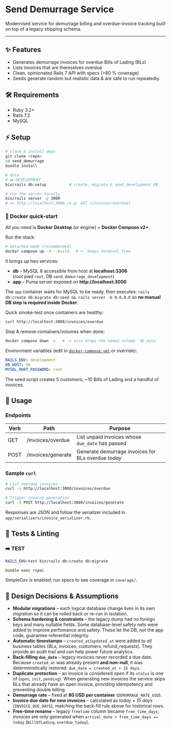 # Send Demurrage Service

Modernised service for demurrage billing and overdue-invoice tracking built on top of a legacy shipping schema.

---

## ✨ Features
* Generates demurrage invoices for overdue Bills of Lading (BLs)
* Lists invoices that are themselves overdue
* Clean, opinionated Rails 7 API with specs (>80 % coverage)
* Seeds generate random but realistic data & are safe to run repeatedly.

## 🛠 Requirements
* Ruby 3.2+
* Rails 7.2
* MySQL 

## ⚡ Setup
```bash
# clone & install deps
git clone <repo>
cd send_demurrage
bundle install

# data
# ➡️ DEVELOPMENT
bin/rails db:setup          # create, migrate & seed development DB

# run the server locally
bin/rails server -p 3000
# => http://localhost:3000 (e.g. GET /invoices/overdue)
```

### 🐳 Docker quick-start
All you need is **Docker Desktop** (or engine) + **Docker Compose v2+**.

Run the stack:
```bash
# detached mode (recommended)
docker compose up -d --build   # <- keeps terminal free
```
It brings up two services:
* **db** – MySQL 8 accessible from host at **localhost:3306**  
  (root pwd `root`, DB `send_demurrage_development`)
* **app** – Puma server exposed on **http://localhost:3000**

The `app` container waits for MySQL to be ready, then executes:
`rails db:create db:migrate db:seed && rails server -b 0.0.0.0`
so **no manual DB step is required inside Docker**.

Quick smoke-test once containers are healthy:
```bash
curl http://localhost:3000/invoices/overdue
```

Stop & remove containers/volumes when done:
```bash
docker compose down -v   # -v also drops the named volume `db_data`
```

Environment variables (edit in [`docker-compose.yml`](./docker-compose.yml) or override):
```yaml
RAILS_ENV: development
DB_HOST: db
MYSQL_ROOT_PASSWORD: root
```

The seed script creates 5 customers, ~10 Bills of Lading and a handful of invoices.

## 🚀 Usage
### Endpoints
| Verb | Path                | Purpose                               |
|------|---------------------|---------------------------------------|
| GET  | /invoices/overdue   | List unpaid invoices whose `due_date` has passed |
| POST | /invoices/generate  | Generate demurrage invoices for BLs overdue *today* |

### Sample `curl`
```bash
# List overdue invoices
curl -s http://localhost:3000/invoices/overdue
```

```bash
# Trigger invoice generation
curl -X POST http://localhost:3000/invoices/generate
```

Responses are JSON and follow the serializer included in `app/serializers/invoice_serializer.rb`.

## 🧪 Tests & Linting

### ➡️ TEST
```bash
RAILS_ENV=test bin/rails db:create db:migrate
```

```bash
bundle exec rspec    
```
SimpleCov is enabled; run specs to see coverage in `coverage/`.

## 🤔 Design Decisions & Assumptions
* **Modular migrations** – each logical database change lives in its own migration so it can be rolled back or re-run in isolation.
* **Schema hardening & constraints** – the legacy dump had no foreign keys and many nullable fields. Some database-level safety nets were added to improve perfomance and safety.
  These let the DB, not the app code, guarantee referential integrity.
* **Automatic timestamps** – `created_at`/`updated_at` were added to *all* business tables (BLs, invoices, customers, refund_requests).  They provide an audit trail and can help power future analytics.
* **Back-filling `due_date`** – legacy invoices never recorded a due date.  Because `created_at` was already present **and non-null**, it was deterministically restored: `due_date = created_at + 15 days`.
* **Duplicate protection** – an invoice is considered *open* if its `status` is one of (`open`, `init`, `pending`).  When generating new invoices the service skips BLs that already have an open invoice, providing idempotency and preventing double billing.
* **Demurrage rate** – fixed at **80 USD per container** (`DEMURRAGE_RATE_USD`).  
* **Invoice due date for new invoices** – calculated as *today + 15 days* (`INVOICE_DUE_DAYS`), matching the back-fill rule above for historical rows.
* **Free-time rename** – legacy `freetime` column became `free_time_days`; invoices are only generated when `arrival_date + free_time_days == today` (`BillOfLading.overdue_today`).

